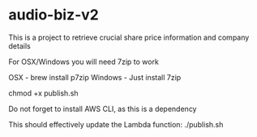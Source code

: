 # audio-biz-v2
This is a project to retrieve crucial share price information and company details

For OSX/Windows you will need 7zip to work

OSX - brew install p7zip
Windows - Just install 7zip

chmod +x publish.sh

Do not forget to install AWS CLI, as this is a dependency

This should effectively update the Lambda function: ./publish.sh

